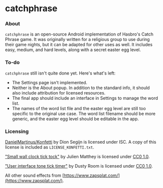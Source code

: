 # catchphrase

### About
`catchphrase` is an open-source Android implementation of Hasbro's Catch Phrase game. It was originally written for a religious group to use during their game nights, but it can be adapted for other uses as well. It includes easy, medium, and hard levels, along with a secret easter egg level.

### To-do
`catchphrase` still isn't quite done yet. Here's what's left:
- The Settings page isn't implemented.
- Neither is the About popup. In addition to the standard info, it should also include attribution for licensed resources.
- The final app should include an interface in Settings to manage the word list.
- The names of the word list file and the easter egg level are still too specific to the original use case. The word list filename should be more generic, and the easter egg level should be editable in the app.

### Licensing
[DanielMartinus/Konfetti](https://github.com/DanielMartinus/Konfetti) by Dion Segijn is licensed under ISC. A copy of this license is included as `LICENSE_KONFETTI.txt`.

["Small wall clock tick tock"](https://www.zapsplat.com/music/small-wall-clock-tick-tock/) by Julien Matthey is licensed under [CC0 1.0](https://creativecommons.org/publicdomain/zero/1.0/).

["User interface tone tick timer"](https://www.zapsplat.com/music/user-interface-tone-tick-timer/) by Dusty Room is licensed under [CC0 1.0](https://creativecommons.org/publicdomain/zero/1.0/).

All other sound effects from [https://www.zapsplat.com/](https://www.zapsplat.com/).

